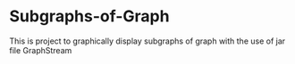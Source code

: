 # Subgraphs-of-Graph
This is project to graphically display subgraphs of graph with the use of jar file GraphStream
